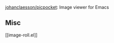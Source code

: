 

[johanclaesson/picpocket](https://github.com/johanclaesson/picpocket): Image viewer for Emacs




## Misc

[[image-roll.el]]



